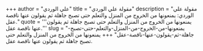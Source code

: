 +++
author = "علي الوردي"
title = "مقولة علي الوردي"
description = "مقولة علي الوردي: يمنعونها من الخروج من المنزل والتعلم حتى تصبح جاهلة ثم يقولون عنها ناقصة عقل."
quote = '''يمنعونها من الخروج من المنزل والتعلم حتى تصبح جاهلة ثم يقولون عنها ناقصة عقل.''' 
slug = "يمنعونها-من-الخروج-من-المنزل-والتعلم-حتى-تصبح-جاهلة-ثم-يقولون-عنها-ناقصة-عقل"
+++
يمنعونها من الخروج من المنزل والتعلم حتى تصبح جاهلة ثم يقولون عنها ناقصة عقل.
